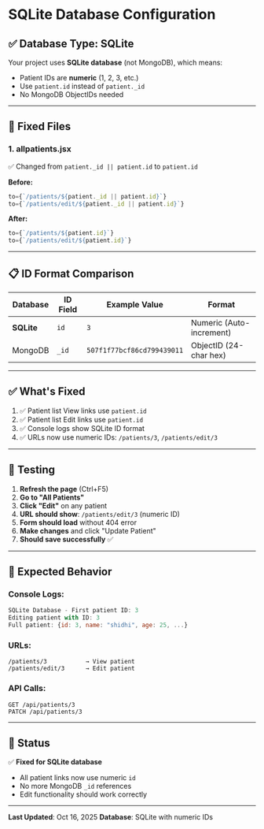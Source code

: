# SQLite Database Configuration

## ✅ **Database Type: SQLite**

Your project uses **SQLite database** (not MongoDB), which means:
- Patient IDs are **numeric** (1, 2, 3, etc.)
- Use `patient.id` instead of `patient._id`
- No MongoDB ObjectIDs needed

---

## 🔧 **Fixed Files**

### **1. allpatients.jsx**
✅ Changed from `patient._id || patient.id` to `patient.id`

**Before:**
```javascript
to={`/patients/${patient._id || patient.id}`}
to={`/patients/edit/${patient._id || patient.id}`}
```

**After:**
```javascript
to={`/patients/${patient.id}`}
to={`/patients/edit/${patient.id}`}
```

---

## 📋 **ID Format Comparison**

| Database | ID Field | Example Value | Format |
|----------|----------|---------------|--------|
| **SQLite** | `id` | `3` | Numeric (Auto-increment) |
| MongoDB | `_id` | `507f1f77bcf86cd799439011` | ObjectID (24-char hex) |

---

## ✅ **What's Fixed**

1. ✅ Patient list View links use `patient.id`
2. ✅ Patient list Edit links use `patient.id`
3. ✅ Console logs show SQLite ID format
4. ✅ URLs now use numeric IDs: `/patients/3`, `/patients/edit/3`

---

## 🧪 **Testing**

1. **Refresh the page** (Ctrl+F5)
2. **Go to "All Patients"**
3. **Click "Edit"** on any patient
4. **URL should show**: `/patients/edit/3` (numeric ID)
5. **Form should load** without 404 error
6. **Make changes** and click "Update Patient"
7. **Should save successfully** ✅

---

## 📝 **Expected Behavior**

### **Console Logs:**
```javascript
SQLite Database - First patient ID: 3
Editing patient with ID: 3
Full patient: {id: 3, name: "shidhi", age: 25, ...}
```

### **URLs:**
```
/patients/3           → View patient
/patients/edit/3      → Edit patient
```

### **API Calls:**
```
GET /api/patients/3
PATCH /api/patients/3
```

---

## 🎯 **Status**

✅ **Fixed for SQLite database**
- All patient links now use numeric `id`
- No more MongoDB `_id` references
- Edit functionality should work correctly

---

**Last Updated**: Oct 16, 2025
**Database**: SQLite with numeric IDs
